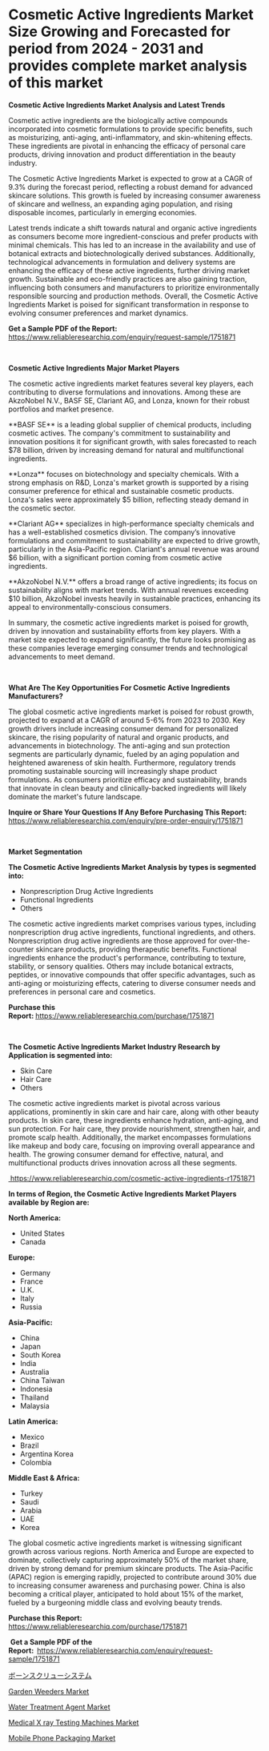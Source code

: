 <p><h1>Cosmetic Active Ingredients Market Size Growing and Forecasted for period from 2024 - 2031 and provides complete market analysis of this market</h1></p><p><strong>Cosmetic Active Ingredients Market Analysis and Latest Trends</strong></p>
<p><p>Cosmetic active ingredients are the biologically active compounds incorporated into cosmetic formulations to provide specific benefits, such as moisturizing, anti-aging, anti-inflammatory, and skin-whitening effects. These ingredients are pivotal in enhancing the efficacy of personal care products, driving innovation and product differentiation in the beauty industry.</p><p>The Cosmetic Active Ingredients Market is expected to grow at a CAGR of 9.3% during the forecast period, reflecting a robust demand for advanced skincare solutions. This growth is fueled by increasing consumer awareness of skincare and wellness, an expanding aging population, and rising disposable incomes, particularly in emerging economies. </p><p>Latest trends indicate a shift towards natural and organic active ingredients as consumers become more ingredient-conscious and prefer products with minimal chemicals. This has led to an increase in the availability and use of botanical extracts and biotechnologically derived substances. Additionally, technological advancements in formulation and delivery systems are enhancing the efficacy of these active ingredients, further driving market growth. Sustainable and eco-friendly practices are also gaining traction, influencing both consumers and manufacturers to prioritize environmentally responsible sourcing and production methods. Overall, the Cosmetic Active Ingredients Market is poised for significant transformation in response to evolving consumer preferences and market dynamics.</p></p>
<p><strong>Get a Sample PDF of the Report:&nbsp;</strong> <a href="https://www.reliableresearchiq.com/enquiry/request-sample/1751871?utm_campaign=1102&utm_medium=2&utm_source=Github&utm_content=ia&utm_term=11112024&utm_id=cosmetic-active-ingredients">https://www.reliableresearchiq.com/enquiry/request-sample/1751871</a></p>
<p>&nbsp;</p>
<p><strong>Cosmetic Active Ingredients Major Market Players</strong></p>
<p><p>The cosmetic active ingredients market features several key players, each contributing to diverse formulations and innovations. Among these are AkzoNobel N.V., BASF SE, Clariant AG, and Lonza, known for their robust portfolios and market presence.</p><p>**BASF SE** is a leading global supplier of chemical products, including cosmetic actives. The company's commitment to sustainability and innovation positions it for significant growth, with sales forecasted to reach $78 billion, driven by increasing demand for natural and multifunctional ingredients.</p><p>**Lonza** focuses on biotechnology and specialty chemicals. With a strong emphasis on R&D, Lonza's market growth is supported by a rising consumer preference for ethical and sustainable cosmetic products. Lonza's sales were approximately $5 billion, reflecting steady demand in the cosmetic sector.</p><p>**Clariant AG** specializes in high-performance specialty chemicals and has a well-established cosmetics division. The company’s innovative formulations and commitment to sustainability are expected to drive growth, particularly in the Asia-Pacific region. Clariant's annual revenue was around $6 billion, with a significant portion coming from cosmetic active ingredients.</p><p>**AkzoNobel N.V.** offers a broad range of active ingredients; its focus on sustainability aligns with market trends. With annual revenues exceeding $10 billion, AkzoNobel invests heavily in sustainable practices, enhancing its appeal to environmentally-conscious consumers.</p><p>In summary, the cosmetic active ingredients market is poised for growth, driven by innovation and sustainability efforts from key players. With a market size expected to expand significantly, the future looks promising as these companies leverage emerging consumer trends and technological advancements to meet demand.</p></p>
<p>&nbsp;</p>
<p><strong>What Are The Key Opportunities For Cosmetic Active Ingredients Manufacturers?</strong></p>
<p><p>The global cosmetic active ingredients market is poised for robust growth, projected to expand at a CAGR of around 5-6% from 2023 to 2030. Key growth drivers include increasing consumer demand for personalized skincare, the rising popularity of natural and organic products, and advancements in biotechnology. The anti-aging and sun protection segments are particularly dynamic, fueled by an aging population and heightened awareness of skin health. Furthermore, regulatory trends promoting sustainable sourcing will increasingly shape product formulations. As consumers prioritize efficacy and sustainability, brands that innovate in clean beauty and clinically-backed ingredients will likely dominate the market's future landscape.</p></p>
<p><strong>Inquire or Share Your Questions If Any Before Purchasing This Report:</strong> <a href="https://www.reliableresearchiq.com/enquiry/pre-order-enquiry/1751871?utm_campaign=1102&utm_medium=2&utm_source=Github&utm_content=ia&utm_term=11112024&utm_id=cosmetic-active-ingredients">https://www.reliableresearchiq.com/enquiry/pre-order-enquiry/1751871</a></p>
<p>&nbsp;</p>
<p><strong>Market Segmentation</strong></p>
<p><strong>The Cosmetic Active Ingredients Market Analysis by types is segmented into:</strong></p>
<p><ul><li>Nonprescription Drug Active Ingredients</li><li>Functional Ingredients</li><li>Others</li></ul></p>
<p><p>The cosmetic active ingredients market comprises various types, including nonprescription drug active ingredients, functional ingredients, and others. Nonprescription drug active ingredients are those approved for over-the-counter skincare products, providing therapeutic benefits. Functional ingredients enhance the product's performance, contributing to texture, stability, or sensory qualities. Others may include botanical extracts, peptides, or innovative compounds that offer specific advantages, such as anti-aging or moisturizing effects, catering to diverse consumer needs and preferences in personal care and cosmetics.</p></p>
<p><strong>Purchase this Report:&nbsp;</strong><a href="https://www.reliableresearchiq.com/purchase/1751871?utm_campaign=1102&utm_medium=2&utm_source=Github&utm_content=ia&utm_term=11112024&utm_id=cosmetic-active-ingredients">https://www.reliableresearchiq.com/purchase/1751871</a></p>
<p>&nbsp;</p>
<p><strong>The Cosmetic Active Ingredients Market Industry Research by Application is segmented into:</strong></p>
<p><ul><li>Skin Care</li><li>Hair Care</li><li>Others</li></ul></p>
<p><p>The cosmetic active ingredients market is pivotal across various applications, prominently in skin care and hair care, along with other beauty products. In skin care, these ingredients enhance hydration, anti-aging, and sun protection. For hair care, they provide nourishment, strengthen hair, and promote scalp health. Additionally, the market encompasses formulations like makeup and body care, focusing on improving overall appearance and health. The growing consumer demand for effective, natural, and multifunctional products drives innovation across all these segments.</p></p>
<p><a href="https://www.reliableresearchiq.com/cosmetic-active-ingredients-r1751871?utm_campaign=1102&utm_medium=2&utm_source=Github&utm_content=ia&utm_term=11112024&utm_id=cosmetic-active-ingredients">&nbsp;https://www.reliableresearchiq.com/cosmetic-active-ingredients-r1751871</a></p>
<p><strong>In terms of Region, the Cosmetic Active Ingredients Market Players available by Region are:</strong></p>
<p>
    <p> <strong> North America: </strong>
        <ul>
            <li>United States</li>
            <li>Canada</li>
        </ul>
        </p> 
    <p> <strong> Europe: </strong>
        <ul>
            <li>Germany</li>
            <li>France</li>
            <li>U.K.</li>
            <li>Italy</li>
            <li>Russia</li>
        </ul>
        </p> 
    <p> <strong> Asia-Pacific: </strong>
        <ul>
            <li>China</li>
            <li>Japan</li>
            <li>South Korea</li>
            <li>India</li>
            <li>Australia</li>
            <li>China Taiwan</li>
            <li>Indonesia</li>
            <li>Thailand</li>
            <li>Malaysia</li>
        </ul>
        </p> 
    <p> <strong> Latin America: </strong>
        <ul>
            <li>Mexico</li>
            <li>Brazil</li>
            <li>Argentina Korea</li>
            <li>Colombia</li>
        </ul>
        </p> 
    <p> <strong> Middle East & Africa: </strong>
        <ul>
            <li>Turkey</li>
            <li>Saudi</li>
            <li>Arabia</li>
            <li>UAE</li>
            <li>Korea</li>
        </ul>
    </p>
    </p>
<p><p>The global cosmetic active ingredients market is witnessing significant growth across various regions. North America and Europe are expected to dominate, collectively capturing approximately 50% of the market share, driven by strong demand for premium skincare products. The Asia-Pacific (APAC) region is emerging rapidly, projected to contribute around 30% due to increasing consumer awareness and purchasing power. China is also becoming a critical player, anticipated to hold about 15% of the market, fueled by a burgeoning middle class and evolving beauty trends.</p></p>
<p><strong>Purchase this Report: </strong><a href="https://www.reliableresearchiq.com/purchase/1751871?utm_campaign=1102&utm_medium=2&utm_source=Github&utm_content=ia&utm_term=11112024&utm_id=cosmetic-active-ingredients">https://www.reliableresearchiq.com/purchase/1751871</a></p>
<p>&nbsp;<strong>Get a Sample PDF of the Report:&nbsp;&nbsp;</strong><a href="https://www.reliableresearchiq.com/enquiry/request-sample/1751871?utm_campaign=1102&utm_medium=2&utm_source=Github&utm_content=ia&utm_term=11112024&utm_id=cosmetic-active-ingredients">https://www.reliableresearchiq.com/enquiry/request-sample/1751871</a></p>
<p><strong></strong></p>
<p><p><a href="https://github.com/mohamedbakry57/Market-Research-Report-List-6/blob/main/321618123254.md?utm_campaign=1102&utm_medium=2&utm_source=Github&utm_content=ia&utm_term=11112024&utm_id=cosmetic-active-ingredients">ボーンスクリューシステム</a></p><p><a href="https://www.linkedin.com/pulse/decoding-garden-weeders-industry-dynamics-strategic-imperatives-jze4f?utm_campaign=1102&utm_medium=2&utm_source=Github&utm_content=ia&utm_term=11112024&utm_id=cosmetic-active-ingredients">Garden Weeders Market</a></p><p><a href="https://github.com/iva0ei4r/Market-Research-Report-List-1/blob/main/water-treatment-agent-market.md?utm_campaign=1102&utm_medium=2&utm_source=Github&utm_content=ia&utm_term=11112024&utm_id=cosmetic-active-ingredients">Water Treatment Agent Market</a></p><p><a href="https://issuu.com/reportprime-2/docs/medical-x-ray-testing-machines-mark_fb2f6e903ead17?utm_campaign=1102&utm_medium=2&utm_source=Github&utm_content=ia&utm_term=11112024&utm_id=cosmetic-active-ingredients">Medical X ray Testing Machines Market</a></p><p><a href="https://github.com/felipahorkby/Market-Research-Report-List-1/blob/main/mobile-phone-packaging-market.md?utm_campaign=1102&utm_medium=2&utm_source=Github&utm_content=ia&utm_term=11112024&utm_id=cosmetic-active-ingredients">Mobile Phone Packaging Market</a></p></p>